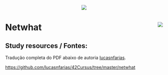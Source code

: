 <p align="center"><img src="https://github.com/SidBertalia/SidBertalia/blob/main/srcs/netwhate.png" /></p>

# Netwhat <img src="https://badge42.herokuapp.com/api/project/sbertali/netwhat" align=right>



## Study resources / Fontes:

Tradução completa do PDF abaixo de autoria [lucasnfarias](https://github.com/lucasnfarias).

https://github.com/lucasnfarias/42Cursus/tree/master/netwhat

